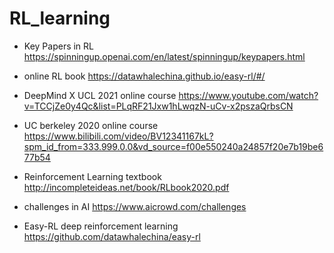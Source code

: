 # RL_learning

- Key Papers in RL 
https://spinningup.openai.com/en/latest/spinningup/keypapers.html

- online RL book
https://datawhalechina.github.io/easy-rl/#/

- DeepMind X UCL 2021 online course
https://www.youtube.com/watch?v=TCCjZe0y4Qc&list=PLqRF21Jxw1hLwqzN-uCv-x2pszaQrbsCN

- UC berkeley 2020 online course
https://www.bilibili.com/video/BV12341167kL?spm_id_from=333.999.0.0&vd_source=f00e550240a24857f20e7b19be677b54

- Reinforcement Learning textbook
http://incompleteideas.net/book/RLbook2020.pdf

- challenges in AI
https://www.aicrowd.com/challenges

- Easy-RL deep reinforcement learning
https://github.com/datawhalechina/easy-rl
